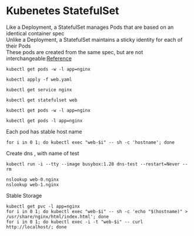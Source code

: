 # Kubenetes StatefulSet
Like a Deployment, a StatefulSet manages Pods that are based on an identical container spec<br>
Unlike a Deployment, a StatefulSet maintains a sticky identity for each of their Pods<br>
These pods are created from the same spec, but are not interchangeable:[Reference](https://kubernetes.io/docs/concepts/workloads/controllers/statefulset/)<br>
```
kubectl get pods -w -l app=nginx
```
```
kubectl apply -f web.yaml
```
```
kubectl get service nginx
```
```
kubectl get statefulset web
```
```
kubectl get pods -w -l app=nginx
```
```
kubectl get pods -l app=nginx
```
Each pod has stable host name 
```
for i in 0 1; do kubectl exec "web-$i" -- sh -c 'hostname'; done
```
Create dns , with name of test
```
kubectl run -i --tty --image busybox:1.28 dns-test --restart=Never --rm
```
```
nslookup web-0.nginx
nslookup web-1.nginx
```
Stable Storage 
```
kubectl get pvc -l app=nginx
for i in 0 1; do kubectl exec "web-$i" -- sh -c 'echo "$(hostname)" > /usr/share/nginx/html/index.html'; done
for i in 0 1; do kubectl exec -i -t "web-$i" -- curl http://localhost/; done
```